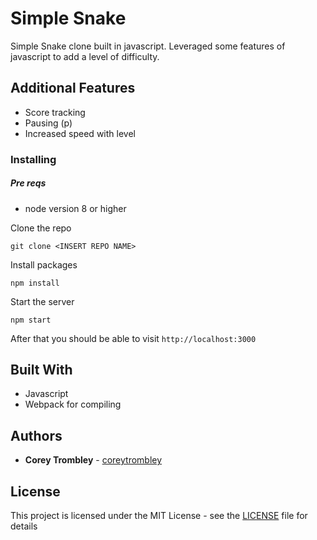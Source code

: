 # Simple Snake
Simple Snake clone built in javascript. Leveraged some features of javascript to add a level of difficulty.

## Additional Features

- Score tracking
- Pausing (p)
- Increased speed with level

### Installing

##### Pre reqs

- node version 8 or higher

Clone the repo

```
git clone <INSERT REPO NAME>
```

Install packages

```
npm install
```

Start the server

```
npm start
```

After that you should be able to visit `http://localhost:3000`


## Built With

* Javascript
* Webpack for compiling

## Authors

* **Corey Trombley** - [coreytrombley](https://github.com/coreytrombley)

## License

This project is licensed under the MIT License - see the [LICENSE](LICENSE) file for details

